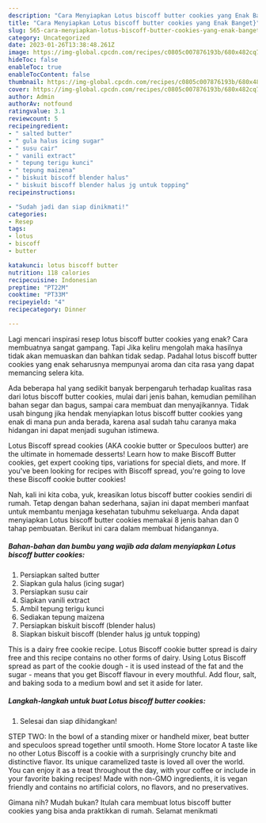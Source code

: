 ```yaml
---
description: "Cara Menyiapkan Lotus biscoff butter cookies yang Enak Banget}"
title: "Cara Menyiapkan Lotus biscoff butter cookies yang Enak Banget}"
slug: 565-cara-menyiapkan-lotus-biscoff-butter-cookies-yang-enak-banget
category: Uncategorized
date: 2023-01-26T13:38:48.261Z
image: https://img-global.cpcdn.com/recipes/c0805c007876193b/680x482cq70/lotus-biscoff-butter-cookies-foto-resep-utama.jpg
hideToc: false
enableToc: true
enableTocContent: false
thumbnail: https://img-global.cpcdn.com/recipes/c0805c007876193b/680x482cq70/lotus-biscoff-butter-cookies-foto-resep-utama.jpg
cover: https://img-global.cpcdn.com/recipes/c0805c007876193b/680x482cq70/lotus-biscoff-butter-cookies-foto-resep-utama.jpg
author: Admin
authorAv: notfound
ratingvalue: 3.1
reviewcount: 5
recipeingredient:
- " salted butter"
- " gula halus icing sugar"
- " susu cair"
- " vanili extract"
- " tepung terigu kunci"
- " tepung maizena"
- " biskuit biscoff blender halus"
- " biskuit biscoff blender halus jg untuk topping"
recipeinstructions:

- "Sudah jadi dan siap dinikmati!"
categories:
- Resep
tags:
- lotus
- biscoff
- butter

katakunci: lotus biscoff butter 
nutrition: 118 calories
recipecuisine: Indonesian
preptime: "PT22M"
cooktime: "PT33M"
recipeyield: "4"
recipecategory: Dinner

---
```



Lagi mencari inspirasi resep lotus biscoff butter cookies yang enak? Cara membuatnya sangat gampang. Tapi Jika keliru mengolah maka hasilnya tidak akan memuaskan dan bahkan tidak sedap. Padahal lotus biscoff butter cookies yang enak seharusnya mempunyai aroma dan cita rasa yang dapat memancing selera kita.


Ada beberapa hal yang sedikit banyak berpengaruh terhadap kualitas rasa dari lotus biscoff butter cookies, mulai dari jenis bahan, kemudian pemilihan bahan segar dan bagus, sampai cara membuat dan menyajikannya. Tidak usah bingung jika hendak menyiapkan lotus biscoff butter cookies yang enak di mana pun anda berada, karena asal sudah tahu caranya maka hidangan ini dapat menjadi suguhan istimewa.

Lotus Biscoff spread cookies (AKA cookie butter or Speculoos butter) are the ultimate in homemade desserts! Learn how to make Biscoff Butter cookies, get expert cooking tips, variations for special diets, and more. If you&#39;ve been looking for recipes with Biscoff spread, you&#39;re going to love these Biscoff cookie butter cookies!


Nah, kali ini kita coba, yuk, kreasikan lotus biscoff butter cookies sendiri di rumah. Tetap dengan bahan sederhana, sajian ini dapat memberi manfaat untuk membantu menjaga kesehatan tubuhmu sekeluarga. Anda dapat menyiapkan Lotus biscoff butter cookies memakai 8 jenis bahan dan 0 tahap pembuatan. Berikut ini cara dalam membuat hidangannya.

<!--inarticleads1-->

##### Bahan-bahan dan bumbu yang wajib ada dalam menyiapkan Lotus biscoff butter cookies:

1. Persiapkan  salted butter
1. Siapkan  gula halus (icing sugar)
1. Persiapkan  susu cair
1. Siapkan  vanili extract
1. Ambil  tepung terigu kunci
1. Sediakan  tepung maizena
1. Persiapkan  biskuit biscoff (blender halus)
1. Siapkan  biskuit biscoff (blender halus jg untuk topping)


This is a dairy free cookie recipe. Lotus Biscoff cookie butter spread is dairy free and this recipe contains no other forms of dairy. Using Lotus Biscoff spread as part of the cookie dough - it is used instead of the fat and the sugar - means that you get Biscoff flavour in every mouthful. Add flour, salt, and baking soda to a medium bowl and set it aside for later. 

<!--inarticleads2-->

##### Langkah-langkah untuk buat Lotus biscoff butter cookies:


1. Selesai dan siap dihidangkan!

STEP TWO: In the bowl of a standing mixer or handheld mixer, beat butter and speculoos spread together until smooth. Home Store locator A taste like no other Lotus Biscoff is a cookie with a surprisingly crunchy bite and distinctive flavor. Its unique caramelized taste is loved all over the world. You can enjoy it as a treat throughout the day, with your coffee or include in your favorite baking recipes! Made with non-GMO ingredients, it is vegan friendly and contains no artificial colors, no flavors, and no preservatives. 

Gimana nih? Mudah bukan? Itulah cara membuat lotus biscoff butter cookies yang bisa anda praktikkan di rumah. Selamat menikmati
